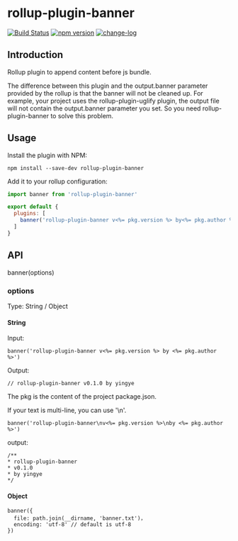 # rollup-plugin-banner

[![Build Status](https://travis-ci.org/yingye/rollup-plugin-banner.svg?branch=master)](https://travis-ci.org/yingye/rollup-plugin-banner)
[![npm version](https://badge.fury.io/js/rollup-plugin-banner.svg)](https://badge.fury.io/js/rollup-plugin-banner)
[![change-log](https://img.shields.io/badge/changelog-md-blue.svg)](https://github.com/yingye/rollup-plugin-banner/blob/master/CHANGELOG.md)

## Introduction

Rollup plugin to append content before js bundle.

The difference between this plugin and the output.banner parameter provided by the rollup is that the banner will not be cleaned up. For example, your project uses the rollup-plugin-uglify plugin, the output file will not contain the output.banner parameter you set. So you need rollup-plugin-banner to solve this problem.

## Usage

Install the plugin with NPM:

```
npm install --save-dev rollup-plugin-banner
```

Add it to your rollup configuration:

```js
import banner from 'rollup-plugin-banner'

export default {
  plugins: [
    banner('rollup-plugin-banner v<%= pkg.version %> by<%= pkg.author %>')
  ]
}

```

## API

banner(options)

### options

Type: String / Object

#### String

Input:

```
banner('rollup-plugin-banner v<%= pkg.version %> by <%= pkg.author %>')
```

Output:

```
// rollup-plugin-banner v0.1.0 by yingye
```

The pkg is the content of the project package.json.

If your text is multi-line, you can use '\n'.

```
banner('rollup-plugin-banner\nv<%= pkg.version %>\nby <%= pkg.author %>')
```

output:

```
/**
* rollup-plugin-banner
* v0.1.0
* by yingye
*/
```

#### Object

```
banner({
  file: path.join(__dirname, 'banner.txt')，
  encoding: 'utf-8' // default is utf-8
})
```
